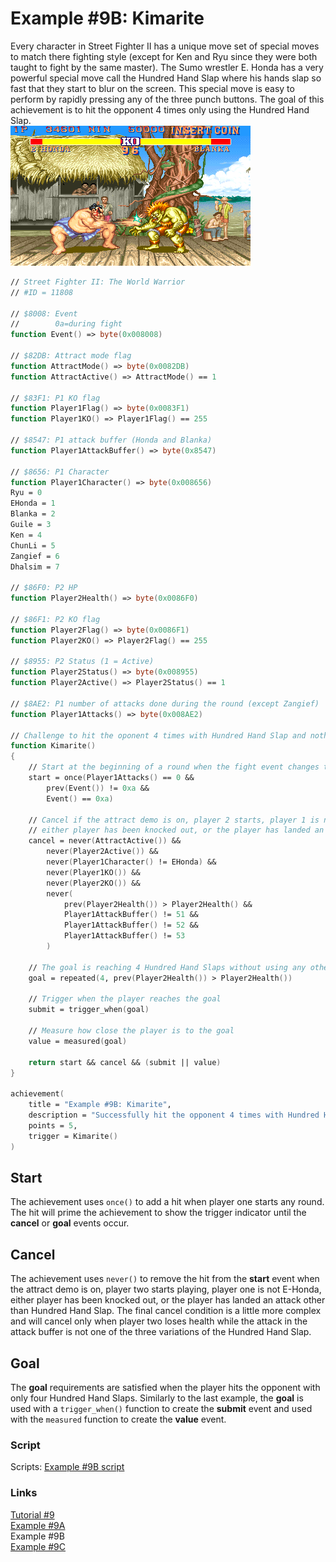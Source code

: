 # Example #9B: Kimarite
Every character in Street Fighter II has a unique move set of special moves to match there fighting style (except for Ken and Ryu since they were both taught to fight by the same master).  The Sumo wrestler E. Honda has a very powerful special move call the Hundred Hand Slap where his hands slap so fast that they start to blur on the screen.  This special move is easy to perform by rapidly pressing any of the three punch buttons. The goal of this achievement is to hit the opponent 4 times only using the Hundred Hand Slap. <br>
![Street Fighter II: The World Warrior Hundred Hand Slap](Street_Fighter_2_Honda_100_Hand_Slap.png)<br>
 
```fsharp
// Street Fighter II: The World Warrior
// #ID = 11808

// $8008: Event
//        0a=during fight
function Event() => byte(0x008008)

// $82DB: Attract mode flag
function AttractMode() => byte(0x0082DB)
function AttractActive() => AttractMode() == 1

// $83F1: P1 KO flag
function Player1Flag() => byte(0x0083F1)
function Player1KO() => Player1Flag() == 255

// $8547: P1 attack buffer (Honda and Blanka)
function Player1AttackBuffer() => byte(0x8547)

// $8656: P1 Character
function Player1Character() => byte(0x008656)
Ryu = 0
EHonda = 1
Blanka = 2
Guile = 3
Ken = 4
ChunLi = 5
Zangief = 6
Dhalsim = 7

// $86F0: P2 HP
function Player2Health() => byte(0x0086F0)

// $86F1: P2 KO flag
function Player2Flag() => byte(0x0086F1)
function Player2KO() => Player2Flag() == 255

// $8955: P2 Status (1 = Active)
function Player2Status() => byte(0x008955)
function Player2Active() => Player2Status() == 1

// $8AE2: P1 number of attacks done during the round (except Zangief)
function Player1Attacks() => byte(0x008AE2)

// Challenge to hit the oponent 4 times with Hundred Hand Slap and nothing else
function Kimarite()
{
    // Start at the beginning of a round when the fight event changes to 0xa and the player has no hits
    start = once(Player1Attacks() == 0 &&
        prev(Event()) != 0xa &&
        Event() == 0xa)

    // Cancel if the attract demo is on, player 2 starts, player 1 is not E-Honda,
    // either player has been knocked out, or the player has landed an attack other than Hundred Hand Slaps
    cancel = never(AttractActive()) &&
        never(Player2Active()) && 
        never(Player1Character() != EHonda) &&
        never(Player1KO()) &&
        never(Player2KO()) &&
        never(
            prev(Player2Health()) > Player2Health() &&
            Player1AttackBuffer() != 51 && 
            Player1AttackBuffer() != 52 && 
            Player1AttackBuffer() != 53
        )
    
    // The goal is reaching 4 Hundred Hand Slaps without using any other attack
    goal = repeated(4, prev(Player2Health()) > Player2Health())
    
    // Trigger when the player reaches the goal
    submit = trigger_when(goal)
        
    // Measure how close the player is to the goal
    value = measured(goal)
    
    return start && cancel && (submit || value)
}

achievement(
    title = "Example #9B: Kimarite", 
    description = "Successfully hit the opponent 4 times with Hundred Hand Slap and nothing else", 
    points = 5,
    trigger = Kimarite()
)
```
## Start
The achievement uses ```once()``` to add a hit when player one starts any round.  The hit will prime the achievement to show the trigger indicator until the **cancel** or **goal** events occur.
## Cancel
The achievement uses ```never()``` to remove the hit from the **start** event when the attract demo is on, player two starts playing, player one is not E-Honda, either player has been knocked out, or the player has landed an attack other than Hundred Hand Slap.  The final cancel condition is a little more complex and will cancel only when player two loses health while the attack in the attack buffer is not one of the three variations of the Hundred Hand Slap.
## Goal
The **goal** requirements are satisfied when the player hits the opponent with only four Hundred Hand Slaps.  Similarly to the last example, the **goal** is used with a ```trigger_when()``` function to create the **submit** event and used with the ```measured``` function to create the **value** event.<br>
### Script
Scripts: [Example #9B script](Street_Fighter_II_The_World_Warrior_Example_9B.rascript) <br>
### Links
[Tutorial #9](readme.md) <br>
[Example #9A](Example_9A.md) <br>
Example #9B <br>
[Example #9C](Example_9C.md)